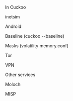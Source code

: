 In Cuckoo

inetsim

Android

Baseline (cuckoo --baseline)

Masks (volatility memory.conf)

Tor

VPN

Other services

Moloch

MISP
